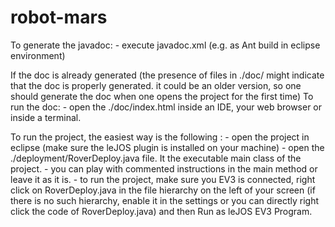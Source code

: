 # robot-mars

To generate the javadoc:
	- execute javadoc.xml (e.g. as Ant build in eclipse environment)

If the doc is already generated (the presence of files in ./doc/ might indicate that the doc is properly generated. it could be an older version, so one should generate the doc when one opens the project for the first time)
To run the doc:
	- open the ./doc/index.html inside an IDE, your web browser or inside a terminal.

To run the project, the easiest way is the following :
	- open the project in eclipse (make sure the leJOS plugin is installed on your machine)
	- open the ./deployment/RoverDeploy.java file. It the executable main class of the project.
	- you can play with commented instructions in the main method or leave it as it is.
	- to run the project, make sure you EV3 is connected, right click on RoverDeploy.java in the file hierarchy on the left of your screen (if there is no such hierarchy, enable it in the settings or you can directly right click the code of RoverDeploy.java) and then Run as leJOS EV3 Program.
